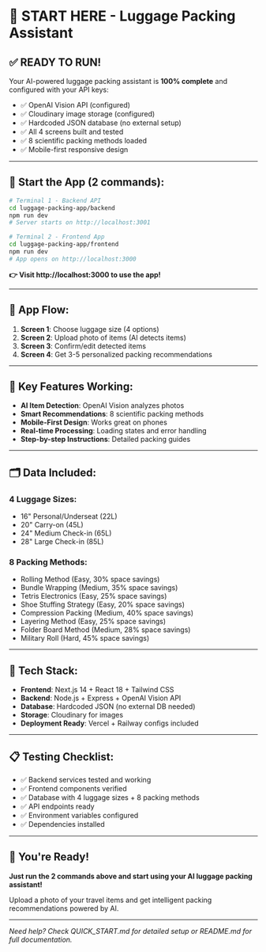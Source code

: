 # 🧳 START HERE - Luggage Packing Assistant

## ✅ **READY TO RUN!**

Your AI-powered luggage packing assistant is **100% complete** and configured with your API keys:

- ✅ OpenAI Vision API (configured)
- ✅ Cloudinary image storage (configured)  
- ✅ Hardcoded JSON database (no external setup)
- ✅ All 4 screens built and tested
- ✅ 8 scientific packing methods loaded
- ✅ Mobile-first responsive design

---

## 🚀 **Start the App (2 commands):**

```bash
# Terminal 1 - Backend API
cd luggage-packing-app/backend
npm run dev
# Server starts on http://localhost:3001

# Terminal 2 - Frontend App  
cd luggage-packing-app/frontend
npm run dev
# App opens on http://localhost:3000
```

**👉 Visit http://localhost:3000 to use the app!**

---

## 📱 **App Flow:**

1. **Screen 1**: Choose luggage size (4 options)
2. **Screen 2**: Upload photo of items (AI detects items)
3. **Screen 3**: Confirm/edit detected items
4. **Screen 4**: Get 3-5 personalized packing recommendations

---

## 🎯 **Key Features Working:**

- **AI Item Detection**: OpenAI Vision analyzes photos
- **Smart Recommendations**: 8 scientific packing methods
- **Mobile-First Design**: Works great on phones
- **Real-time Processing**: Loading states and error handling
- **Step-by-step Instructions**: Detailed packing guides

---

## 🗂️ **Data Included:**

### 4 Luggage Sizes:
- 16" Personal/Underseat (22L)
- 20" Carry-on (45L)
- 24" Medium Check-in (65L) 
- 28" Large Check-in (85L)

### 8 Packing Methods:
- Rolling Method (Easy, 30% space savings)
- Bundle Wrapping (Medium, 35% space savings)
- Tetris Electronics (Easy, 25% space savings)
- Shoe Stuffing Strategy (Easy, 20% space savings)
- Compression Packing (Medium, 40% space savings)
- Layering Method (Easy, 25% space savings)
- Folder Board Method (Medium, 28% space savings)
- Military Roll (Hard, 45% space savings)

---

## 🔧 **Tech Stack:**

- **Frontend**: Next.js 14 + React 18 + Tailwind CSS
- **Backend**: Node.js + Express + OpenAI Vision API  
- **Database**: Hardcoded JSON (no external DB needed)
- **Storage**: Cloudinary for images
- **Deployment Ready**: Vercel + Railway configs included

---

## 📋 **Testing Checklist:**

- ✅ Backend services tested and working
- ✅ Frontend components verified
- ✅ Database with 4 luggage sizes + 8 packing methods
- ✅ API endpoints ready
- ✅ Environment variables configured
- ✅ Dependencies installed

---

## 🎉 **You're Ready!**

**Just run the 2 commands above and start using your AI luggage packing assistant!**

Upload a photo of your travel items and get intelligent packing recommendations powered by AI.

---

*Need help? Check QUICK_START.md for detailed setup or README.md for full documentation.*